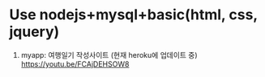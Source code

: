 # Use nodejs+mysql+basic(html, css, jquery)

1. myapp: 여행일기 작성사이트
(현재 heroku에 업데이트 중)<br>
https://youtu.be/FCAjDEHSOW8
